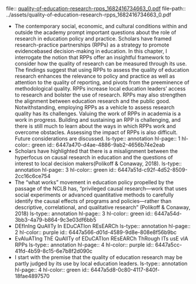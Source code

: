 file:: [quality-of-education-research-rpps_1682416734663_0.pdf](../assets/quality-of-education-research-rpps_1682416734663_0.pdf)
file-path:: ../assets/quality-of-education-research-rpps_1682416734663_0.pdf

- The contemporary social, economic, and cultural conditions within and outside the academy prompt important questions about the role of research in education policy and practice. Scholars have framed research-practice partnerships (RPPs) as a strategy to promote evidencebased decision-making in education. In this chapter, I interrogate the notion that RPPs offer an insightful framework to consider how the quality of research can be measured through its use. The findings suggest that using RPPs to assess the quality of education research enhances the relevance to policy and practice as well as attention to the quality of reporting, and pivots from the preeminence of methodological quality. RPPs increase local education leaders’ access to research and bolster the use of research. RPPs may also strengthen the alignment between education research and the public good. Notwithstanding, employing RPPs as a vehicle to assess research quality has its challenges. Valuing the work of RPPs in academia is a work in progress. Building and sustaining an RPP is challenging, and there is still much to learn about the ways in which RPPs work and overcome obstacles. Assessing the impact of RPPs is also difficult. Future considerations are discussed.
  ls-type:: annotation
  hl-page:: 1
  hl-color:: green
  id:: 6447a470-d4ae-4886-9ab2-4656b74e2eab
- Scholars have highlighted that there is a misalignment between the hyperfocus on causal research in education and the questions of interest to local decision makers(Polikoff & Conaway, 2018).
  ls-type:: annotation
  hl-page:: 3
  hl-color:: green
  id:: 6447a51d-c92f-4d52-8509-2cc16c6ce754
- The “what works” movement in education policy propelled by the passage of the NCLB has, “privileged causal research—work that uses social experiments or advanced quantitative methods to carefully identify the causal effects of programs and policies—rather than descriptive, correlational, and qualitative research” (Polikoff & Conaway, 2018)
  ls-type:: annotation
  hl-page:: 3
  hl-color:: green
  id:: 6447a54d-3bb3-4a79-b864-9c3e03df6bb5
- DEfInIng QuAlITy In EDuCATIon REsEARCh
  ls-type:: annotation
  hl-page:: 2
  hl-color:: purple
  id:: 6447a566-d01d-4589-9d8e-808e8f56b9bc
- EvAluATIng ThE QuAlITy of EDuCATIon REsEARCh ThRough ITs usE vIA RPPs
  ls-type:: annotation
  hl-page:: 4
  hl-color:: purple
  id:: 6447a5cc-41fd-4b59-8c15-6e7b8f2d090c
- I start with the premise that the quality of education research may be partly judged by its use by local education leaders.
  ls-type:: annotation
  hl-page:: 4
  hl-color:: green
  id:: 6447a5d8-0c80-4117-840f-18fae4897570